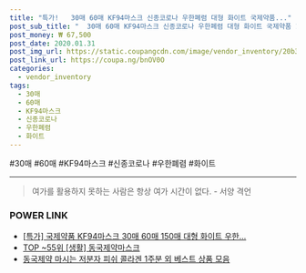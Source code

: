 ```yaml
--- 
title: "특가!   30매 60매 KF94마스크 신종코로나 우한폐렴 대형 화이트 국제약품..." 
post_sub_title: "  30매 60매 KF94마스크 신종코로나 우한폐렴 대형 화이트 국제약품 10팩 150매" 
post_money: ₩ 67,500 
post_date: 2020.01.31 
post_img_url: https://static.coupangcdn.com/image/vendor_inventory/20b3/1200e1ab94c1d81786654f26beeeee52cda56d17b5d758a296a88464c477.jpg 
post_link_url: https://coupa.ng/bnOV0O 
categories: 
  - vendor_inventory 
tags: 
  - 30매 
  - 60매 
  - KF94마스크 
  - 신종코로나 
  - 우한폐렴 
  - 화이트 
--- 
```

  #30매 #60매 #KF94마스크 #신종코로나 #우한폐렴 #화이트 
<hr> 

> 여가를 활용하지 못하는 사람은 항상 여가 시간이 없다. - 서양 격언 


### POWER LINK

* <a href="https://blog.naver.com/an0733/221791963186" target="_blank">[특가] 국제약품 KF94마스크 30매 60매 150매 대형 화이트 우한...</a>
* <a href="https://blog.naver.com/an0733/221786659176" target="_blank"> TOP ~55위 [생활] 동국제약마스크</a>
* <a href="https://blog.naver.com/fasyy4321/221790664172" target="_blank">동국제약 마시는 저분자 피쉬 콜라겐 1주분 외 베스트 상품 모음</a>
